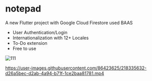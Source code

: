 # notepad
A new Flutter project with Google Cloud Firestore used BAAS

* User Authentication/Login
* Internationalization with 12+ Locales
* To-Do extension
* Free to use


![111](https://user-images.githubusercontent.com/86423625/218335571-8695f465-bdf2-4d5a-9a33-33261e331cfd.png)


https://user-images.githubusercontent.com/86423625/218335632-d26a5bec-d2ab-4a94-b71f-1ce2baa81781.mp4

